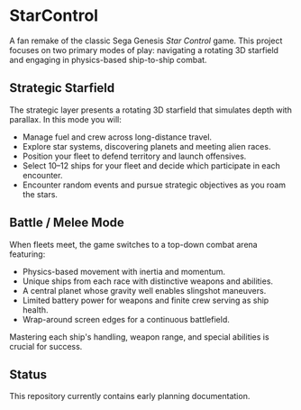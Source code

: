 # StarControl

A fan remake of the classic Sega Genesis *Star Control* game. This project focuses on two primary modes of play: navigating a rotating 3D starfield and engaging in physics-based ship-to-ship combat.

## Strategic Starfield

The strategic layer presents a rotating 3D starfield that simulates depth with parallax. In this mode you will:

- Manage fuel and crew across long-distance travel.
- Explore star systems, discovering planets and meeting alien races.
- Position your fleet to defend territory and launch offensives.
- Select 10–12 ships for your fleet and decide which participate in each encounter.
- Encounter random events and pursue strategic objectives as you roam the stars.

## Battle / Melee Mode

When fleets meet, the game switches to a top-down combat arena featuring:

- Physics-based movement with inertia and momentum.
- Unique ships from each race with distinctive weapons and abilities.
- A central planet whose gravity well enables slingshot maneuvers.
- Limited battery power for weapons and finite crew serving as ship health.
- Wrap-around screen edges for a continuous battlefield.

Mastering each ship's handling, weapon range, and special abilities is crucial for success.

## Status

This repository currently contains early planning documentation.

